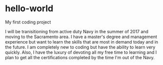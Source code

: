 # hello-world
My first coding project

I will be tranisitioning from active duty Navy in the summer of 2017 and moving to the Sacramento area. I have a master's degree and management experience but want to learn the skills that are most in demand today and in the future. I am completely new to coding but have the ability to learn very quickly. Also, I have the luxury of devoting all my free time to learning and I plan to get all the certifications completed by the time I'm out of the Navy. 
